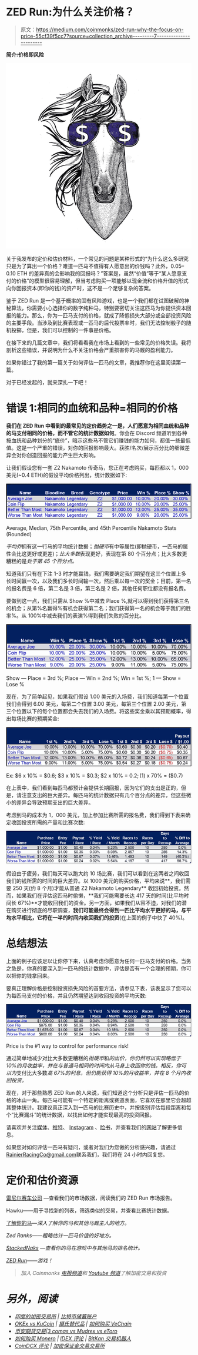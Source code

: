 # ZED Run:为什么关注价格？

> 原文：<https://medium.com/coinmonks/zed-run-why-the-focus-on-price-55cf39f5cc7?source=collection_archive---------7----------------------->

**简介:价格即风险**

![](img/4b35da20df630b5d67872f4a3ac3d08a.png)

关于我发布的定价和估价材料，一个常见的问题是某种形式的“为什么这么多研究只是为了算出一个价格？难道一匹马不值得有人愿意出的价钱吗？此外，0.05–0.10 ETH 的差异真的会影响我的回报吗？”答案是，虽然“价值”等于“某人愿意支付的价格”的模型很容易理解，但当考虑购买一项能够以现金流和价格升值的形式向你回报资本(即你的钱)的资产时，这不是一个足够复杂的答案。

鉴于 ZED Run 是一个基于概率的固有风险游戏，也是一个我们都在试图破解的神秘算法，你需要小心选择你的数字纯种马，特别要密切关注这匹马为你提供资本回报的能力。那么，你为一匹马支付的价格，就成了降低损失大部分或全部投资风险的主要手段。当涉及到比赛表现或一匹马的后代投票率时，我们无法控制骰子的随机投掷，但是，我们可以控制的一件事是价格。

在接下来的几篇文章中，我们将看看我在市场上看到的一些常见的价格失误。我将剖析这些错误，并说明为什么不关注价格会严重损害你的马厩的盈利能力。

如果你错过了我的第一篇关于如何评估一匹马的文章，我推荐你在这里阅读第一篇。

对于已经发起的，就来深扎一下吧！

# 错误 1:相同的血统和品种=相同的价格

**我们在 ZED Run 中看到的最常见的定价趋势之一是，人们愿意为相同血统和品种的马支付相同的价格，而不管它的统计数据如何**。你会在 Discord 频道听到各种按血统和品种划分的“底价”，暗示这些马不管它们赚钱的能力如何，都值一些最低值。这是一个严重的错误，对你的回报影响最大。获胜/名次/展示百分比的细微差异会对你创造回报的能力产生巨大影响。

让我们假设您有一套 Z2 Nakamoto 传奇马，您正在考虑购买，每匹都以 1，000 美元(~0.4 ETH)的假设平均价格列出，统计数据如下:

![](img/29233793f1b4e681a9f0b7ab92fb56ec.png)

Average, Median, 75th Percentile, and 45th Percentile Nakamoto Stats (Rounded)

*平均乔*拥有这一行马的平均统计数据；*抛硬币*有中等属性(即抛硬币，一匹马的属性会比这更好或更差)；*比大多数*表现更好，表现在第 80 个百分点；比大多数更糟糕的是*处于第 45 个百分点。*

知道我们只有在下注 1-3 时才能赢钱，我们需要确定我们期望在这三个位置上多长时间赢一次，以及我们多长时间输一次，然后乘以每一次的奖金；目前，第一名的报名费是 6 倍，第二名是 3 倍，第三名是 2 倍，其他任何职位都没有报名费。

要做到这一点，我们只需从 Show %中减去 Place %,就可以得到我们获得第三名的机会；从第%名赢得%有机会获得第二名；我们获得第一名的机会等于我们的胜率%。从 100%中减去我们的表演%得到我们失败的百分比。

![](img/6bd190a93224b06768616d97dc9796b9.png)

Show — Place = 3rd %; Place — Win = 2nd %; Win = 1st %; 1 — Show = Lose %

现在，为了简单起见，如果我们假设 1.00 美元的入场费，我们知道每第一个位置我们会得到 6.00 美元，每第二个位置 3.00 美元，每第三个位置 2.00 美元，第三个位置以下的每个位置都会失去我们的入场费。将这些奖金乘以其预期概率，得出每场比赛的预期奖金:

![](img/662a6701c03e5db4f63e45e0b7cf8693.png)

Ex: $6 x 10% = $0.6; $3 x 10% = $0.3; $2 x 10% = $0.2; ($1) x 70% = ($0.7)

在上表中，我们看到每匹马都预计会提供长期回报，因为它们的支出是正的，但是，请注意支出的巨大差异。每匹马的统计数据只有几个百分点的差异，但这些微小的差异会导致预期支出的巨大差异。

考虑到马的成本为 1，000 美元，加上参加比赛所需的报名费，我们得到下表来确定收回投资所需的产量和比赛次数:

![](img/8061e574bdfb29e7d7e648cf59b21a82.png)

假设由于疲劳，我们每天可以跑大约 10 场比赛，我们可以看到在这两者之间收回我们的钱所需的时间的巨大差异。以 1000 美元的购买价格，平均来说**，我们需要 250 天(约 8 个月)才能从普通 Z2 Nakamoto Legendary** 收回初始投资。然而，如果我们在评估这匹马时偷懒，**我们可能需要长达 417 天的时间(比平均时间长 67%)**才能收回我们的资金。另一方面，如果我们从容不迫，对我们的潜在购买进行彻底的尽职调查，**我们可能最终会得到一匹比平均水平更好的马，与平均水平相比，它将在一半的时间内收回我们的投资**(在上面的例子中快了 40%)。

# 总结想法

上面的例子应该足以让你停下来，认真考虑你愿意为任何一匹马支付的价格。当务之急是，你真的要深入到一匹马的统计数据中，评估是否有一个合理的预期，你可以把你的钱拿回来。

要真正理解价格是控制投资损失风险的首要方法，请参见下表，该表显示了您可以为每匹马支付的价格，并且仍然期望达到收回投资的平均天数:

![](img/a7c76b73d57a82be704551e718de244b.png)

Price is the #1 way to control for performance risk!

通过简单地减少对比大多数更糟糕的*抛硬币*和*的出价，你仍然可以实现略低于 10%的月收益率，并在与普通马相同的时间内从马身上收回你的钱。相反，你可以为*支付比大多数*高 67%的利息，但仍能获得 10%的月收益率，并在 8 个月内收回投资。*

现在，对于那些熟悉 ZED Run 的人来说，我们知道这个分析只是评估一匹马的价格的冰山一角。每匹马可能有一个特定的距离或赛道表面，它喜欢在那里它会超越其整体统计。我建议真正深入到一匹马的比赛历史中，并按级别评估每段距离和每个“比赛漏斗”的统计数据，以找出如何才能实现最高的投资回报。

请喜欢并关注[媒体](https://rainierracingco.medium.com/)、[推特](https://twitter.com/RainierRacingCo)、 [Instagram](https://www.instagram.com/rainier_racing_nft/?hl=en) 、[脸书](https://www.facebook.com/RainierRacingCo)，并查看我们的[网站](https://rainierracingco.com)了解更多信息。

如果您对如何评估一匹马有疑问，或者对我们为您做的分析感兴趣，请通过[RainierRacingCo@gmail.com](mailto:RainierRacingCo@gmail.com)联系我们，我们将在 24 小时内回复您。

# 定价和估价资源

[雷尼尔赛车公司](https://rainierracingco.com) —查看我们的市场数据，阅读我们的 ZED Run 市场报告。

Hawku——用于寻找新的列表，筛选类似的交易，并查看比赛统计数据。

[了解你的马](https://knowyourhorses.com)—*深入了解你的马和其他马厩主人的地方。*

*Zed Ranks——粗略估计一匹马价值的好地方。*

*[StackedNaks](https://www.stackednaks.com/) —查看你的马在游戏中与其他马的排名统计。*

*[ZED Run](https://zed.run/)——游戏！*

> *加入 Coinmonks [电报频道](https://t.me/coincodecap)和 [Youtube 频道](https://www.youtube.com/c/coinmonks/videos)了解加密交易和投资*

# *另外，阅读*

*   *[印度的加密交易所](/coinmonks/bitcoin-exchange-in-india-7f1fe79715c9) | [比特币储蓄账户](/coinmonks/bitcoin-savings-account-e65b13f92451)*
*   *[OKEx vs KuCoin](https://coincodecap.com/okex-kucoin) | [摄氏替代品](https://coincodecap.com/celsius-alternatives) | [如何购买 VeChain](https://coincodecap.com/buy-vechain)*
*   *[币安期货交易](https://coincodecap.com/binance-futures-trading)|[3 comas vs Mudrex vs eToro](https://coincodecap.com/mudrex-3commas-etoro)*
*   *[如何购买 Monero](https://coincodecap.com/buy-monero) | [IDEX 评论](https://coincodecap.com/idex-review) | [BitKan 交易机器人](https://coincodecap.com/bitkan-trading-bot)*
*   *[CoinDCX 评论](/coinmonks/coindcx-review-8444db3621a2) | [加密保证金交易交易所](https://coincodecap.com/crypto-margin-trading-exchanges)*